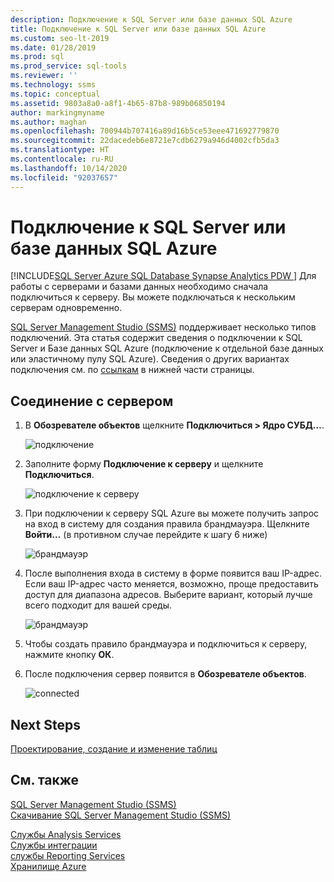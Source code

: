 ```yaml
---
description: Подключение к SQL Server или базе данных SQL Azure
title: Подключение к SQL Server или базе данных SQL Azure
ms.custom: seo-lt-2019
ms.date: 01/28/2019
ms.prod: sql
ms.prod_service: sql-tools
ms.reviewer: ''
ms.technology: ssms
ms.topic: conceptual
ms.assetid: 9803a8a0-a8f1-4b65-87b8-989b06850194
author: markingmyname
ms.author: maghan
ms.openlocfilehash: 700944b707416a89d16b5ce53eee471692779870
ms.sourcegitcommit: 22dacedeb6e8721e7cdb6279a946d4002cfb5da3
ms.translationtype: HT
ms.contentlocale: ru-RU
ms.lasthandoff: 10/14/2020
ms.locfileid: "92037657"
---
```

# <a name="connect-to-a-sql-server-or-azure-sql-database"></a>Подключение к SQL Server или базе данных SQL Azure

[!INCLUDE[SQL Server Azure SQL Database Synapse Analytics PDW ](../../includes/applies-to-version/sql-asdb-asdbmi-asa-pdw.md)]
Для работы с серверами и базами данных необходимо сначала подключиться к серверу. Вы можете подключаться к нескольким серверам одновременно.

[SQL Server Management Studio (SSMS)](../download-sql-server-management-studio-ssms.md) поддерживает несколько типов подключений. Эта статья содержит сведения о подключении к SQL Server и Базе данных SQL Azure (подключение к отдельной базе данных или эластичному пулу SQL Azure). Сведения о других вариантах подключения см. по [ссылкам](#see-also) в нижней части страницы.
  
## <a name="connecting-to-a-server"></a>Соединение с сервером  

1. В **Обозревателе объектов** щелкните **Подключиться > Ядро СУБД…**.

   ![подключение](../media/connect-to-server/connect-db-engine.png)

1. Заполните форму **Подключение к серверу** и щелкните **Подключиться**.

   ![подключение к серверу](../media/connect-to-server/connect.png)

1. При подключении к серверу SQL Azure вы можете получить запрос на вход в систему для создания правила брандмауэра. Щелкните **Войти…** (в противном случае перейдите к шагу 6 ниже)

   ![брандмауэр](../media/connect-to-server/firewall-rule-sign-in.png)

1. После выполнения входа в систему в форме появится ваш IP-адрес. Если ваш IP-адрес часто меняется, возможно, проще предоставить доступ для диапазона адресов. Выберите вариант, который лучше всего подходит для вашей среды. 

   ![брандмауэр](../media/connect-to-server/new-firewall-rule.png)

1. Чтобы создать правило брандмауэра и подключиться к серверу, нажмите кнопку **ОК**.

1. После подключения сервер появится в **Обозревателе объектов**.

   ![connected](../media/connect-to-server/connected.png)

## <a name="next-steps"></a>Next Steps

[Проектирование, создание и изменение таблиц](../visual-db-tools/design-tables-visual-database-tools.md)

## <a name="see-also"></a>См. также

[SQL Server Management Studio (SSMS)](../sql-server-management-studio-ssms.md)  
[Скачивание SQL Server Management Studio (SSMS)](../download-sql-server-management-studio-ssms.md)

[Службы Analysis Services](/analysis-services/instances/connect-from-client-applications-analysis-services)  
[Службы интеграции](../../integration-services/sql-server-integration-services.md)  
[службы Reporting Services](../../reporting-services/tools/connect-to-a-report-server-in-management-studio.md)  
[Хранилище Azure](../f1-help/connect-to-microsoft-azure-storage.md)